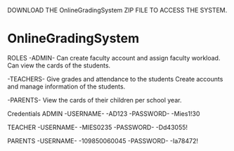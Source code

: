 
DOWNLOAD THE OnlineGradingSystem ZIP FILE TO ACCESS THE SYSTEM.

# OnlineGradingSystem
ROLES
-ADMIN-
Can create faculty account and assign faculty workload.
Can view the cards of the students.

-TEACHERS-
Give grades and attendance to the students
Create accounts and manage information of the students.

-PARENTS-
View the cards of their children per school year.

Credentials
ADMIN
-USERNAME-
-AD123
-PASSWORD-
-Mies1!30

TEACHER
-USERNAME-
-MIES0235
-PASSWORD-
-Dd43055!

PARENTS
-USERNAME-
-109850060045
-PASSWORD-
-Ia78472!
